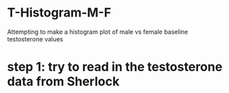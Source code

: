 # T-Histogram-M-F
Attempting to make a histogram plot of male vs female baseline testosterone values

# step 1: try to read in the testosterone data from Sherlock
